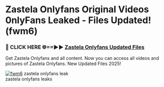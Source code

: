 # Zastela Onlyfans Original Videos 0nlyFans Leaked - Files Updated! (fwm6)

<h3>🔴 CLICK HERE 🌐==►► <a href="https://best4dudes.click/HH4t6V" rel="nofollow">Zastela Onlyfans Updated Files</a></h3>

Get Zastela Onlyfans and all content. Now you can access all videos and pictures of Zastela Onlyfans. New Updated Files 2025!

[![fwm6](https://github.com/user-attachments/assets/8c521d6e-e6e3-4a75-9320-d58ab9d79d5b)](https://best4dudes.click/HH4t6V)
zastela onlyfans leak<br>
zastela onlyfans leaks